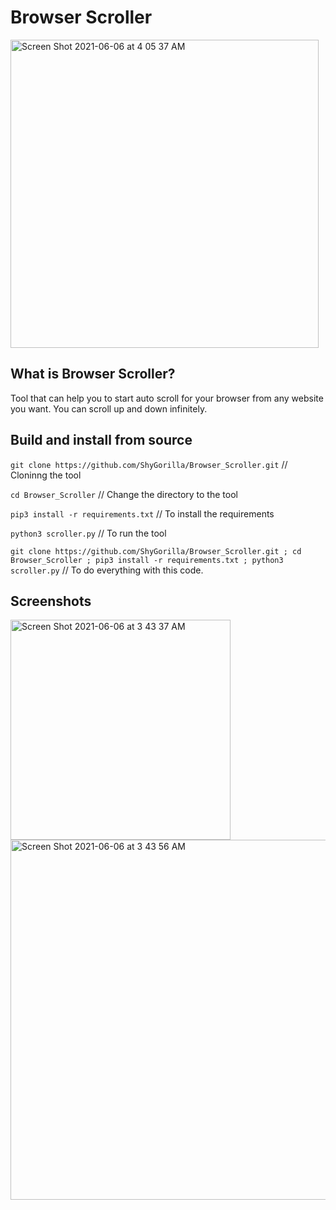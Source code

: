 # Browser Scroller

<img width="493" alt="Screen Shot 2021-06-06 at 4 05 37 AM" src="https://user-images.githubusercontent.com/73632576/120908564-81271a80-c67c-11eb-8562-fd1eec359f84.png">

## What is Browser Scroller?
Tool that can help you to start auto scroll for your browser from any website you want. You can scroll up and down infinitely.

## Build and install from source
`git clone https://github.com/ShyGorilla/Browser_Scroller.git` // Cloninng the tool

`cd Browser_Scroller` // Change the directory to the tool

`pip3 install -r requirements.txt` // To install the requirements

`python3 scroller.py` // To run the tool

`git clone https://github.com/ShyGorilla/Browser_Scroller.git ; cd Browser_Scroller ; pip3 install -r requirements.txt ; python3 scroller.py` // To do everything with this code.

## Screenshots

<img width="352" alt="Screen Shot 2021-06-06 at 3 43 37 AM" src="https://user-images.githubusercontent.com/73632576/120908313-fba26b00-c679-11eb-875e-5e0a355885f5.png">

<img width="576" alt="Screen Shot 2021-06-06 at 3 43 56 AM" src="https://user-images.githubusercontent.com/73632576/120908316-01984c00-c67a-11eb-91dc-4419a3acdca6.png">

